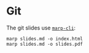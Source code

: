 # Git

The git slides use [`marp-cli`](https://github.com/marp-team/marp-cli):

```
marp slides.md -o index.html
marp slides.md -o slides.pdf
```
